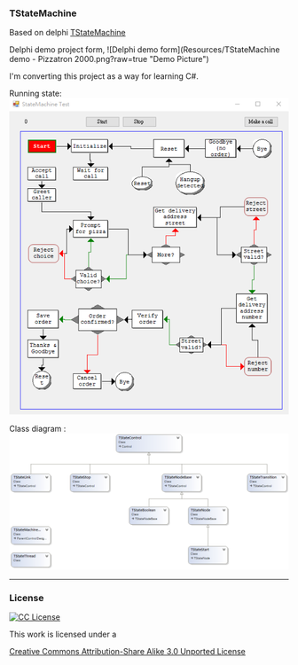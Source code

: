 ### TStateMachine
Based on delphi [TStateMachine](http://melander.dk/delphi/statemachine/)

Delphi demo project form,
![Delphi demo form](Resources/TStateMachine demo - Pizzatron 2000.png?raw=true "Demo Picture")

I'm converting this project as a way for learning C#.

Running state:
![Running state](Resources/RunStateMachine.gif?raw=true "Running state")

Class diagram :
![Class diagram](Resources/ClassDiagram.png?raw=true "Class diagram")

---
### License
[![CC License](http://i.creativecommons.org/l/by-sa/3.0/88x31.png?raw=true "CC License 3.0 picture")](http://creativecommons.org/licenses/by-sa/3.0/)

This work is licensed under a

[Creative Commons Attribution-Share Alike 3.0 Unported License](http://creativecommons.org/licenses/by-sa/3.0/)